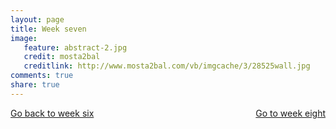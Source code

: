 ```yaml
---
layout: page 
title: Week seven 
image: 
   feature: abstract-2.jpg
   credit: mosta2bal
   creditlink: http://www.mosta2bal.com/vb/imgcache/3/28525wall.jpg
comments: true
share: true 
---
```










<div style="float: left"> 
<a href="{{ site.url }}/leisure-hospitality/project/week-6/" class="btn">Go back to week six</a>
</div>

<div style="float: right"> 
<a href="{{ site.url }}/leisure-hospitality/project/week-8/" class="btn">Go to week eight</a>
</div>